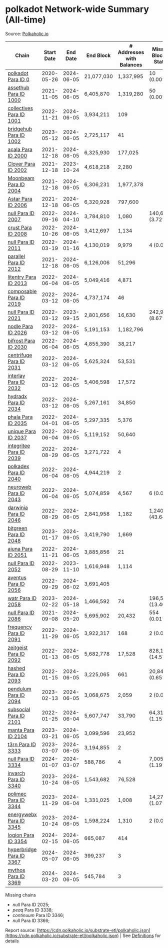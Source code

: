 # polkadot Network-wide Summary (All-time)

Source: [Polkaholic.io](https://polkaholic.io)


| Chain            | Start Date | End Date | End Block | # Addresses with Balances | Missing Blocks / Status |
| ---------------- | ---------- | ---------| --------- | ------------------------- | ----------------------- |
| [polkadot Para ID 0](/polkadot/0-polkadot) | 2020-05-26 | 2024-06-05 | 21,077,030 |  1,337,995 | 10 (0.00%)  |
| [assethub Para ID 1000](/polkadot/1000-assethub) | 2021-11-05 | 2024-06-05 | 6,405,870 |  1,319,280 | 50 (0.00%)  |
| [collectives Para ID 1001](/polkadot/1001-collectives) | 2022-11-21 | 2024-06-05 | 3,934,211 |  109 |    |
| [bridgehub Para ID 1002](/polkadot/1002-bridgehub) | 2023-05-12 | 2024-06-05 | 2,725,117 |  41 |    |
| [acala Para ID 2000](/polkadot/2000-acala) | 2021-12-18 | 2024-06-05 | 6,325,930 |  177,025 |    |
| [Clover Para ID 2002](/polkadot/2002-clover) | 2021-12-18 | 2023-10-24 | 4,618,218 |  2,280 |    |
| [Moonbeam Para ID 2004](/polkadot/2004-moonbeam) | 2021-12-18 | 2024-06-05 | 6,306,231 |  1,977,378 |    |
| [Astar Para ID 2006](/polkadot/2006-astar) | 2021-12-18 | 2024-06-05 | 6,320,928 |  797,600 |    |
| [null Para ID 2007](/polkadot/2007-kapex) | 2022-09-16 | 2024-04-10 | 3,784,810 |  1,080 | 140,668 (3.72%)  |
| [crust Para ID 2008](/polkadot/2008-crust) | 2022-10-26 | 2024-06-05 | 3,412,697 |  1,134 |    |
| [null Para ID 2011](/polkadot/2011-equilibrium) | 2022-03-19 | 2024-01-16 | 4,130,019 |  9,979 | 4 (0.00%)  |
| [parallel Para ID 2012](/polkadot/2012-parallel) | 2021-12-18 | 2024-06-05 | 6,126,006 |  51,296 |    |
| [litentry Para ID 2013](/polkadot/2013-litentry) | 2022-06-04 | 2024-06-05 | 5,049,416 |  4,871 |    |
| [composable Para ID 2019](/polkadot/2019-composable) | 2022-03-12 | 2024-06-05 | 4,737,174 |  46 |    |
| [null Para ID 2021](/polkadot/2021-efinity) | 2022-03-12 | 2023-09-15 | 2,801,656 |  16,630 | 242,949 (8.67%)  |
| [nodle Para ID 2026](/polkadot/2026-nodle) | 2022-03-12 | 2024-06-05 | 5,191,153 |  1,182,796 |    |
| [bifrost Para ID 2030](/polkadot/2030-bifrost) | 2022-06-04 | 2024-06-05 | 4,855,390 |  38,217 |    |
| [centrifuge Para ID 2031](/polkadot/2031-centrifuge) | 2022-03-12 | 2024-06-05 | 5,625,324 |  53,531 |    |
| [interlay Para ID 2032](/polkadot/2032-interlay) | 2022-03-12 | 2024-06-05 | 5,406,598 |  17,572 |    |
| [hydradx Para ID 2034](/polkadot/2034-hydradx) | 2022-03-12 | 2024-06-05 | 5,267,161 |  34,850 |    |
| [phala Para ID 2035](/polkadot/2035-phala) | 2022-04-01 | 2024-06-05 | 5,297,335 |  5,376 |    |
| [unique Para ID 2037](/polkadot/2037-unique) | 2022-06-04 | 2024-06-05 | 5,119,152 |  50,640 |    |
| [integritee Para ID 2039](/polkadot/2039-integritee) | 2022-08-29 | 2024-06-05 | 3,271,722 |  4 |    |
| [polkadex Para ID 2040](/polkadot/2040-polkadex) | 2022-06-04 | 2024-06-05 | 4,944,219 |  2 |    |
| [neuroweb Para ID 2043](/polkadot/2043-neuroweb) | 2022-06-04 | 2024-06-05 | 5,074,859 |  4,567 | 6 (0.00%)  |
| [darwinia Para ID 2046](/polkadot/2046-darwinia) | 2022-08-29 | 2024-06-05 | 2,841,958 |  1,182 | 1,240,326 (43.64%)  |
| [bitgreen Para ID 2048](/polkadot/2048-bitgreen) | 2023-01-17 | 2024-06-05 | 3,419,790 |  1,669 |    |
| [ajuna Para ID 2051](/polkadot/2051-ajuna) | 2022-11-21 | 2024-06-05 | 3,885,856 |  21 |    |
| [null Para ID 2052](/polkadot/2052-polkadot-parathread-2052) | 2022-08-29 | 2023-11-10 | 1,616,948 |  1,114 |    |
| [aventus Para ID 2056](/polkadot/2056-aventus) | 2022-09-29 | 2024-06-02 | 3,691,405 |   |    |
| [watr Para ID 2058](/polkadot/2058-watr) | 2023-02-22 | 2024-05-18 | 1,466,592 |  74 | 196,567 (13.40%)  |
| [null Para ID 2086](/polkadot/2086-kilt) | 2021-09-08 | 2024-05-20 | 5,695,902 |  20,432 | 554 (0.01%)  |
| [frequency Para ID 2091](/polkadot/2091-frequency) | 2022-11-29 | 2024-06-05 | 3,922,317 |  168 | 2 (0.00%)  |
| [zeitgeist Para ID 2092](/polkadot/2092-zeitgeist) | 2022-01-13 | 2024-06-05 | 5,682,778 |  17,528 | 828,192 (14.57%)  |
| [hashed Para ID 2093](/polkadot/2093-hashed) | 2022-01-15 | 2024-06-05 | 3,225,065 |  661 | 20,847 (0.65%)  |
| [pendulum Para ID 2094](/polkadot/2094-pendulum) | 2023-02-13 | 2024-06-05 | 3,068,675 |  2,059 | 2 (0.00%)  |
| [subsocial Para ID 2101](/polkadot/2101-subsocial) | 2022-01-25 | 2024-06-04 | 5,607,747 |  33,790 | 64,310 (1.15%)  |
| [manta Para ID 2104](/polkadot/2104-manta) | 2023-03-21 | 2024-06-05 | 3,099,596 |  23,952 |    |
| [t3rn Para ID 3333](/polkadot/3333-t3rn) | 2023-03-07 | 2024-06-05 | 3,194,855 |  2 |    |
| [null Para ID 3334](/polkadot/3334-polkadot-parathread-3334) | 2024-01-07 | 2024-03-07 | 588,786 |  4 | 7,005 (1.19%)  |
| [invarch Para ID 3340](/polkadot/3340-invarch) | 2023-10-24 | 2024-06-05 | 1,543,682 |  76,528 |    |
| [polimec Para ID 3344](/polkadot/3344-polimec) | 2023-11-29 | 2024-06-04 | 1,331,025 |  1,008 | 14,271 (1.07%)  |
| [energywebx Para ID 3345](/polkadot/3345-energywebx) | 2023-10-24 | 2024-06-05 | 1,598,224 |  1,310 | 2 (0.00%)  |
| [logion Para ID 3354](/polkadot/3354-logion) | 2024-02-15 | 2024-06-05 | 665,087 |  414 |    |
| [hyperbridge Para ID 3367](/polkadot/3367-hyperbridge) | 2024-05-07 | 2024-06-05 | 399,237 |  3 |    |
| [mythos Para ID 3369](/polkadot/3369-mythos) | 2024-03-20 | 2024-06-05 | 545,784 |  3 |    |

Missing chains


* *null* Para ID 2025; 
* *peaq* Para ID 3338; 
* *continuum* Para ID 3346; 
* *null* Para ID 3366; 

Report source: [https://cdn.polkaholic.io/substrate-etl/polkaholic.json](https://cdn.polkaholic.io/substrate-etl/polkaholic.json) | See [Definitions](/DEFINITIONS.md) for details
